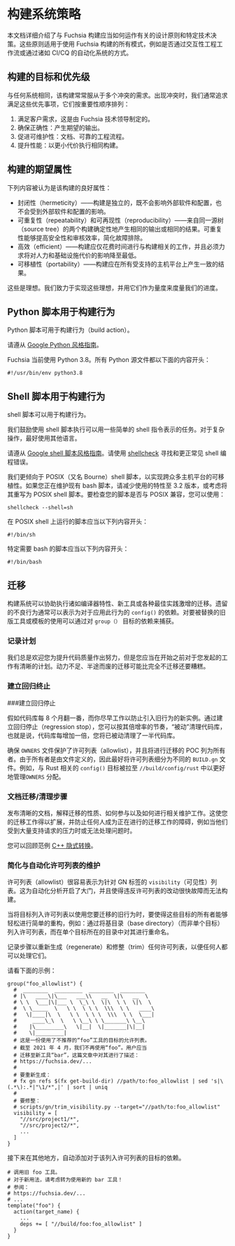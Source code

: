 <!-- 
# Build system policies
 -->
# 构建系统策略

<!-- 
This document details design principles and specific technical decisions made
that relate to how the Fuchsia build should work.
These principles apply to all modes of using the Fuchsia build, for instance
whether by interactive engineering workflows or via automated systems such as
CI/CQ.
 -->
本文档详细介绍了与 Fuchsia 构建应当如何运作有关的设计原则和特定技术决策。这些原则适用于使用 Fuchsia 构建的所有模式，例如是否通过交互性工程工作流或通过诸如 CI/CQ 的自动化系统的方式。

<!-- 
## Goals and priorities of the build
 -->
## 构建的目标和优先级

<!-- 
Like any system, the build is often subject to multiple conflicting
requirements. When there is a conflict, we generally seek to satisfy these
priorities by order of importance:

1. Meet customer requirements, as determined by Fuchsia technical leadership.
2. Ensure correctness: produce the desired outputs.
3. Promote maintainability: documentation, sound engineering processes.
4. Improve performance: perform the same builds at a lower cost.
 -->
与任何系统相同，该构建常常服从于多个冲突的需求。出现冲突时，我们通常追求满足这些优先事项，它们按重要性顺序排列：

1. 满足客户需求，这是由 Fuchsia 技术领导制定的。
2. 确保正确性：产生期望的输出。
3. 促进可维护性：文档、可靠的工程流程。
4. 提升性能：以更小代价执行相同构建。

<!-- 
## Desired properties of the build
 -->
## 构建的期望属性

<!-- 
The following are considered to be good properties for the build:

* Hermeticity - the build is self-contained and neither influences external
  software and configuration or is influenced by external software and
  configuration. Build steps 
* Repeatability and reproducibility - two builds from the same source tree
  produce the same output or the same outcome deterministically.
  Reproducibility promotes security and auditing, and simplifies
  troubleshooting.
* Efficient - builds should only spend time doing work relevant to the build,
  and must aim to minimize the impact on both human and infrastructure costs.
* Portability - builds should produce consistent results across all supported
  host platforms.
 -->
下列内容被认为是该构建的良好属性：

* 封闭性（hermeticity）——构建是独立的，既不会影响外部软件和配置，也不会受到外部软件和配置的影响。<!-- 构建步骤 -->
* 可重复性（repeatability）和可再现性（reproducibility）——来自同一源树（source tree）的两个构建确定性地产生相同的输出或相同的结果。可重复性能够提高安全性和审核效率，简化故障排除。
* 高效（efficient）——构建应仅花费时间进行与构建相关的工作，并且必须力求将对人力和基础设施代价的影响降至最低。
* 可移植性（portability）——构建应在所有受支持的主机平台上产生一致的结果。

<!-- 
These are ideals.
We aim to meet these ideals and measure our progress against these measures.
 -->
这些是理想。我们致力于实现这些理想，并用它们作为量度来度量我们的进度。

<!-- 
## Python scripts as build actions
 -->
## Python 脚本用于构建行为

<!-- 
Python scripts may be used as build actions.
 -->
Python 脚本可用于构建行为（build action）。

<!-- 
Please follow the [Google style guide for Python][python-style].
 -->
请遵从 [Google Python 风格指南][python-style]。

<!-- 
Fuchsia currently uses Python 3.8. All Python sources are to begin with the
following:
 -->
Fuchsia 当前使用 Python 3.8。所有 Python 源文件都以下面的内容开头：

```shell
#!/usr/bin/env python3.8
```

<!-- 
## Shell scripts as build actions
 -->
## Shell 脚本用于构建行为

<!-- 
Shell scripts may be used as build actions.

Shell scripts are encouraged for tasks that can be expressed with a few simple
shell commands. For complex operations, other languages are preferred.

Please follow the [Google style guide for shell scripting][bash-style].
Please use [shellcheck] to find and correct common shell programming errors.
 -->
shell 脚本可以用于构建行为。

我们鼓励使用 shell 脚本执行可以用一些简单的 shell 指令表示的任务。对于复杂操作，最好使用其他语言。

请遵从 [Google shell 脚本风格指南][bash-style]。请使用 [shellcheck] 寻找和更正常见 shell 编程错误。

<!-- 
We prefer POSIX (aka Bourne) shell scripts for portability across wide set of
host platforms.
If you're maintaining an existing Bash script, please restrict the features
used to version 3.2, or consider rewriting the script as POSIX shell script.
To check whether your script is POSIX compliant, you can use:
 -->
我们更倾向于 POSIX（又名 Bourne）shell 脚本，以实现跨众多主机平台的可移植性。如果您正在维护现有 bash 脚本，请减少使用的特性至 3.2 版本，或考虑将其重写为 POSIX shell 脚本。要检查您的脚本是否与 POSIX 兼容，您可以使用：

```posix-terminal
shellcheck --shell=sh
```

<!-- 
Scripts that run on POSIX shell should begin with the following:
 -->
在 POSIX shell 上运行的脚本应当以下列内容开头：

```shell
#!/bin/sh
```

<!-- 
Scripts that specifically require Bash should begin with the following:
 -->
特定需要 bash 的脚本应当以下列内容开头：

```shell
#!/bin/bash
```

<!-- 
## Migrations
 -->
## 迁移

<!-- 
The build system can assist in performing migrations for such things as
compiler features, new tools, or proliferation of various best practices.
A legacy undesired behavior can often be expressed in terms of a dependency
on a `config()` that applies this behavior. The use of a legacy tool or
template to be replaced can be captured by a dependency on a `group()`
target.
 -->
构建系统可以协助执行诸如编译器特性、新工具或各种最佳实践激增的迁移。遗留的不良行为通常可以表示为对于应用此行为的 `config()` 的依赖。对要被替换的旧版工具或模板的使用可以通过对 `group（）` 目标的依赖来捕获。

<!-- 
### Commit to a plan
 -->
### 记录计划

<!-- 
Efforts to improve code health are always welcome, but you should have a clear
plan to finish what you started before you begin. A half-done migration that's
run out of momentum could be worse than no migration at all.
 -->
我们总是欢迎您为提升代码质量作出努力，但是您应当在开始之前对于您发起的工作有清晰的计划。动力不足、半途而废的迁移可能比完全不迁移还要糟糕。

<!-- 
### Establish a regression stop
 -->
### 建立回归终止

<!-- 
Assume that the codebase doubles every 8 months, and work as early as you can
to prevent new instances of the legacy behavior from being introduced. By
establishing a regression stop, you are "passively" cleaning up the codebase as
governed by its doubling rate, i.e. every doubling period you will have
passively cleaned up half of the codebase.

Ensure that allowlists are guarded by `OWNERS` files, and that POCs for the
migration are listed as owners. Since owners are defined by file, it may be
preferable to subdivide allowlists to different `BUILD.gn` files. For instance,
`config()` targets related to Rust were pulled out to `//build/config/rust` to
better manage the `OWNERS` assignments.
 -->
###建立回归停止

假如代码库每 8 个月翻一番，而你尽早工作以防止引入旧行为的新实例。通过建立回归停止（regression stop），您可以按其倍增率的节奏，“被动”清理代码库，也就是说，代码库每增加一倍，您将已被动清理了一半代码库。

确保 `OWNERS` 文件保护了许可列表（allowlist），并且将进行迁移的 POC 列为所有者。由于所有者是由文件定义的，因此最好将许可列表细分为不同的 `BUILD.gn` 文件。例如，与 Rust 相关的 `config()` 目标被拉至 `//build/config/rust` 中以更好地管理`OWNERS` 分配。


<!-- 
### Document migration / cleanup steps
 -->
### 文档迁移/清理步骤

<!-- 
Publish a clear document explaining the nature of the migration, how to
participate, and how to perform related maintenance work. This allows your
migration effort to scale, and keeps any individual from becoming a roadblock to
ongoing migration efforts such as when they're overwhelmed with support requests
or otherwise unavailable to attend to questions.

Review [C++ implicit conversions][wconversion-project] as a positive example.
 -->
发布清晰的文档，解释迁移的性质、如何参与以及如何进行相关维护工作。这使您的迁移工作得以扩展，并防止任何人成为正在进行的迁移工作的障碍，例如当他们受到大量支持请求的压力时或无法处理问题时。

您可以回顾范例 [C++ 隐式转换][wconversion-project]。

<!-- 
### Simplify and automate allowlist maintenance
 -->
### 简化与自动化许可列表的维护

<!-- 
Allowlists are easy to express as `visibility` lists for GN targets. This opens
the door to automated analysis, and makes changes that violate the allowlist
fail their builds quickly.

When allowlisting targets to use the legacy behavior that you're migrating away
from, make it easy for owners of those targets to make simple refactors such as
renaming individual targets within their directories by allowlisting base
directories, not individual targets.

Document the steps to regenerate and trim any allowlist, such that they can be
conducted by anyone.

See the example below:
 -->
许可列表（allowlist）很容易表示为针对 GN 标签的 `visibility`（可见性）列表。这为自动化分析开启了大门，并且使得违反许可列表的改动很快故障而无法构建。

当将目标列入许可列表以使用您要迁移的旧行为时，要使得这些目标的所有者能够轻松进行简单的重构，例如：通过将基目录（base directory）（而非单个目标）列入许可列表，而在单个目标所在的目录中对其进行重命名。

记录步骤以重新生成（regenerate）和修整（trim）任何许可列表，以便任何人都可以处理它们。

请看下面的示例：

<!-- 
```gn
group("foo_allowlist") {
  #  ________  _________  ________  ________
  # |\   ____\|\___   ___\\   __  \|\   __  \
  # \ \  \___|\|___ \  \_\ \  \|\  \ \  \|\  \
  #  \ \_____  \   \ \  \ \ \  \\\  \ \   ____\
  #   \|____|\  \   \ \  \ \ \  \\\  \ \  \___|
  #     ____\_\  \   \ \__\ \ \_______\ \__\
  #    |\_________\   \|__|  \|_______|\|__|
  #    \|_________|
  # This is an allowlist of targets that use the deprecated "foo" tool.
  # As of April 2021 we no longer use "foo". Users should migrate to the new
  # "bar" tool as described in this guide:
  # https://fuchsia.dev/...
  #
  # To regenerate:
  # fx gn refs $(fx get-build-dir) //path/to:foo_allowlist | sed 's|\(.*\):.*|"\1/*",|' | sort | uniq
  #
  # To trim:
  # scripts/gn/trim_visibility.py --target="//path/to:foo_allowlist"
  visibility = [
    "//src/project1/*",
    "//src/project2/*",
    ...
  ]
}
```
 -->
```gn
group("foo_allowlist") {
  #  ________  _________  ________  ________
  # |\   ____\|\___   ___\\   __  \|\   __  \
  # \ \  \___|\|___ \  \_\ \  \|\  \ \  \|\  \
  #  \ \_____  \   \ \  \ \ \  \\\  \ \   ____\
  #   \|____|\  \   \ \  \ \ \  \\\  \ \  \___|
  #     ____\_\  \   \ \__\ \ \_______\ \__\
  #    |\_________\   \|__|  \|_______|\|__|
  #    \|_________|
  # 这是一份使用了不推荐的“foo”工具的目标的允许列表。
  # 截至 2021 年 4 月，我们不再使用“foo”。用户应当
  # 迁移至新工具“bar”，这篇文章中对其进行了描述：
  # https://fuchsia.dev/...
  #
  # 要重新生成：
  # fx gn refs $(fx get-build-dir) //path/to:foo_allowlist | sed 's|\(.*\):.*|"\1/*",|' | sort | uniq
  #
  # 要修整：
  # scripts/gn/trim_visibility.py --target="//path/to:foo_allowlist"
  visibility = [
    "//src/project1/*",
    "//src/project2/*",
    ...
  ]
}
```

<!-- 
Then elsewhere, automatically add a dependency on the allowlisted target.
 -->
接下来在其他地方，自动添加对于该列入许可列表的目标的依赖。

<!-- 
```gn
# Invoke the legacy foo tool.
# For new usage, please consider using the new bar tool instead!
# See:
# https://fuchsia.dev/...
# ...
template("foo") {
  action(target_name) {
    ...
    deps += [ "//build/foo:foo_allowlist" ]
  }
}
```
 -->
```gn
# 调用旧 foo 工具。
# 对于新用法，请考虑转为使用新的 bar 工具！
# 参阅：
# https://fuchsia.dev/...
# ...
template("foo") {
  action(target_name) {
    ...
    deps += [ "//build/foo:foo_allowlist" ]
  }
}
```


[bash-style]: https://google.github.io/styleguide/shellguide.html
[python-style]: https://google.github.io/styleguide/pyguide.html
[shellcheck]: https://www.shellcheck.net/
[wconversion-project]: /docs/contribute/open_projects/cpp/wconversion.md
